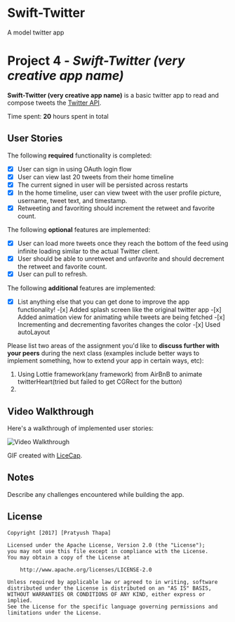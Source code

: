 # Swift-Twitter
A model twitter app

# Project 4 - *Swift-Twitter (very creative app name)*

**Swift-Twitter (very creative app name)** is a basic twitter app to read and compose tweets the [Twitter API](https://apps.twitter.com/).

Time spent: **20** hours spent in total

## User Stories

The following **required** functionality is completed:

- [x] User can sign in using OAuth login flow
- [x] User can view last 20 tweets from their home timeline
- [x] The current signed in user will be persisted across restarts
- [x] In the home timeline, user can view tweet with the user profile picture, username, tweet text, and timestamp.
- [x] Retweeting and favoriting should increment the retweet and favorite count.

The following **optional** features are implemented:

- [x] User can load more tweets once they reach the bottom of the feed using infinite loading similar to the actual Twitter client.
- [x] User should be able to unretweet and unfavorite and should decrement the retweet and favorite count.
- [x] User can pull to refresh.

The following **additional** features are implemented:

- [x] List anything else that you can get done to improve the app functionality!
        -[x] Added splash screen like the original twitter app
        -[x] Added animation view for animating while tweets are being fetched
        -[x] Incrementing and decrementing favorites changes the color
        -[x] Used autoLayout

Please list two areas of the assignment you'd like to **discuss further with your peers** during the next class (examples include better ways to implement something, how to extend your app in certain ways, etc):

1. Using Lottie framework(any framework) from AirBnB to animate twitterHeart(tried but failed to get CGRect for the button)
2. 

## Video Walkthrough 

Here's a walkthrough of implemented user stories:

<img src='http://i.imgur.com/ILNgcZh.gif' title='Video Walkthrough' width='' alt='Video Walkthrough' />

GIF created with [LiceCap](http://www.cockos.com/licecap/).

## Notes

Describe any challenges encountered while building the app.

## License

    Copyright [2017] [Pratyush Thapa]

    Licensed under the Apache License, Version 2.0 (the "License");
    you may not use this file except in compliance with the License.
    You may obtain a copy of the License at

        http://www.apache.org/licenses/LICENSE-2.0

    Unless required by applicable law or agreed to in writing, software
    distributed under the License is distributed on an "AS IS" BASIS,
    WITHOUT WARRANTIES OR CONDITIONS OF ANY KIND, either express or implied.
    See the License for the specific language governing permissions and
    limitations under the License.
